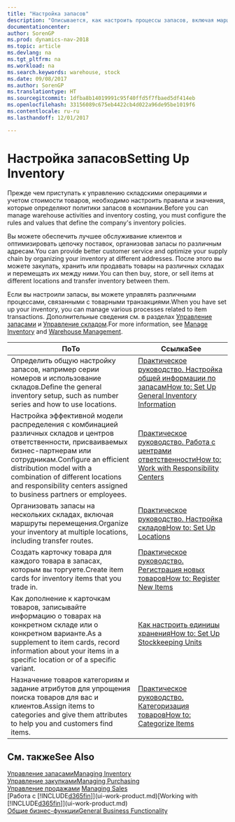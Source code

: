 ```yaml
---
title: "Настройка запасов"
description: "Описывается, как настроить процессы запасов, включая маршруты перемещения и склады."
documentationcenter: 
author: SorenGP
ms.prod: dynamics-nav-2018
ms.topic: article
ms.devlang: na
ms.tgt_pltfrm: na
ms.workload: na
ms.search.keywords: warehouse, stock
ms.date: 09/08/2017
ms.author: SorenGP
ms.translationtype: HT
ms.sourcegitcommit: 1dfba8b14019991c95f40ffd5f7fbaed5df414eb
ms.openlocfilehash: 33156089c675eb4422cb4d022a96de95be1019f6
ms.contentlocale: ru-ru
ms.lasthandoff: 12/01/2017

---
```

# <a name="setting-up-inventory"></a><span data-ttu-id="5fc60-103">Настройка запасов</span><span class="sxs-lookup"><span data-stu-id="5fc60-103">Setting Up Inventory</span></span>
<span data-ttu-id="5fc60-104">Прежде чем приступать к управлению складскими операциями и учетом стоимости товаров, необходимо настроить правила и значения, которые определяют политики запасов в компании.</span><span class="sxs-lookup"><span data-stu-id="5fc60-104">Before you can manage warehouse activities and inventory costing, you must configure the rules and values that define the company's inventory policies.</span></span>

<span data-ttu-id="5fc60-105">Вы можете обеспечить лучшее обслуживание клиентов и оптимизировать цепочку поставок, организовав запасы по различным адресам.</span><span class="sxs-lookup"><span data-stu-id="5fc60-105">You can provide better customer service and optimize your supply chain by organizing your inventory at different addresses.</span></span> <span data-ttu-id="5fc60-106">После этого вы можете закупать, хранить или продавать товары на различных складах и перемещать их между ними.</span><span class="sxs-lookup"><span data-stu-id="5fc60-106">You can then buy, store, or sell items at different locations and transfer inventory between them.</span></span>

<span data-ttu-id="5fc60-107">Если вы настроили запасы, вы можете управлять различными процессами, связанными с товарными транзакциями.</span><span class="sxs-lookup"><span data-stu-id="5fc60-107">When you have set up your inventory, you can manage various processes related to item transactions.</span></span> <span data-ttu-id="5fc60-108">Дополнительные сведения см. в разделах [Управление запасами](inventory-manage-inventory.md) и [Управление складом](warehouse-manage-warehouse.md).</span><span class="sxs-lookup"><span data-stu-id="5fc60-108">For more information, see [Manage Inventory](inventory-manage-inventory.md) and [Warehouse Management](warehouse-manage-warehouse.md).</span></span>

| <span data-ttu-id="5fc60-109">По</span><span class="sxs-lookup"><span data-stu-id="5fc60-109">To</span></span> | <span data-ttu-id="5fc60-110">Ссылка</span><span class="sxs-lookup"><span data-stu-id="5fc60-110">See</span></span> |
| --- | --- |
| <span data-ttu-id="5fc60-111">Определить общую настройку запасов, например серии номеров и использование складов.</span><span class="sxs-lookup"><span data-stu-id="5fc60-111">Define the general inventory setup, such as number series and how to use locations.</span></span> |[<span data-ttu-id="5fc60-112">Практическое руководство. Настройка общей информации по запасам</span><span class="sxs-lookup"><span data-stu-id="5fc60-112">How to: Set Up General Inventory Information</span></span>](inventory-how-setup-general.md) |
|<span data-ttu-id="5fc60-113">Настройка эффективной модели распределения с комбинацией различных складов и центров ответственности, присваиваемых бизнес-партнерам или сотрудникам.</span><span class="sxs-lookup"><span data-stu-id="5fc60-113">Configure an efficient distribution model with a combination of different locations and responsibility centers assigned to business partners or employees.</span></span>|[<span data-ttu-id="5fc60-114">Практическое руководство. Работа с центрами ответственности</span><span class="sxs-lookup"><span data-stu-id="5fc60-114">How to: Work with Responsibility Centers</span></span>](inventory-responsibility-centers.md)|
| <span data-ttu-id="5fc60-115">Организовать запасы на нескольких складах, включая маршруты перемещения.</span><span class="sxs-lookup"><span data-stu-id="5fc60-115">Organize your inventory at multiple locations, including transfer routes.</span></span> |[<span data-ttu-id="5fc60-116">Практическое руководство. Настройка складов</span><span class="sxs-lookup"><span data-stu-id="5fc60-116">How to: Set Up Locations</span></span>](inventory-how-register-new-items.md) |
| <span data-ttu-id="5fc60-117">Создать карточку товара для каждого товара в запасах, которым вы торгуете.</span><span class="sxs-lookup"><span data-stu-id="5fc60-117">Create item cards for inventory items that you trade in.</span></span> |[<span data-ttu-id="5fc60-118">Практическое руководство. Регистрация новых товаров</span><span class="sxs-lookup"><span data-stu-id="5fc60-118">How to: Register New Items</span></span>](inventory-how-register-new-items.md) |
|<span data-ttu-id="5fc60-119">Как дополнение к карточкам товаров, записывайте информацию о товарах на конкретном складе или о конкретном варианте.</span><span class="sxs-lookup"><span data-stu-id="5fc60-119">As a supplement to item cards, record information about your items in a specific location or of a specific variant.</span></span>|[<span data-ttu-id="5fc60-120">Как настроить единицы хранения</span><span class="sxs-lookup"><span data-stu-id="5fc60-120">How to: Set Up Stockkeeping Units</span></span>](inventory-how-to-set-up-stockkeeping-units.md)|
| <span data-ttu-id="5fc60-121">Назначение товаров категориям и задание атрибутов для упрощения поиска товаров для вас и клиентов.</span><span class="sxs-lookup"><span data-stu-id="5fc60-121">Assign items to categories and give them attributes to help you and customers find items.</span></span> |[<span data-ttu-id="5fc60-122">Практическое руководство. Категоризация товаров</span><span class="sxs-lookup"><span data-stu-id="5fc60-122">How to: Categorize Items</span></span>](inventory-how-categorize-items.md) |

## <a name="see-also"></a><span data-ttu-id="5fc60-123">См. также</span><span class="sxs-lookup"><span data-stu-id="5fc60-123">See Also</span></span>
[<span data-ttu-id="5fc60-124">Управление запасами</span><span class="sxs-lookup"><span data-stu-id="5fc60-124">Managing Inventory</span></span>](inventory-manage-inventory.md)  
[<span data-ttu-id="5fc60-125">Управление закупками</span><span class="sxs-lookup"><span data-stu-id="5fc60-125">Managing Purchasing</span></span>](purchasing-manage-purchasing.md)  
<span data-ttu-id="5fc60-126">[Управление продажами](sales-manage-sales.md)  </span><span class="sxs-lookup"><span data-stu-id="5fc60-126">[Managing Sales](sales-manage-sales.md)  </span></span>  
<span data-ttu-id="5fc60-127">[Работа с [!INCLUDE[d365fin](includes/d365fin_md.md)]](ui-work-product.md)</span><span class="sxs-lookup"><span data-stu-id="5fc60-127">[Working with [!INCLUDE[d365fin](includes/d365fin_md.md)]](ui-work-product.md)</span></span>  
[<span data-ttu-id="5fc60-128">Общие бизнес-функции</span><span class="sxs-lookup"><span data-stu-id="5fc60-128">General Business Functionality</span></span>](ui-across-business-areas.md)

